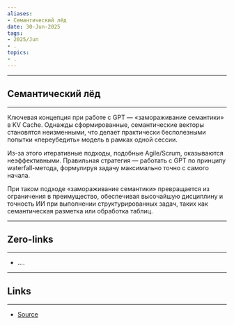 ```yaml
---
aliases: 
- Семантический лёд 
date: 30-Jun-2025
tags:
- 2025/Jun
- .
topics:
- .
---
```

-----
##  Семантический лёд 
-----
Ключевая концепция при работе с GPT — «замораживание семантики» в KV Cache. Однажды сформированные, семантические векторы становятся неизменными, что делает практически бесполезными попытки «переубедить» модель в рамках одной сессии.

Из-за этого итеративные подходы, подобные Agile/Scrum, оказываются неэффективными. Правильная стратегия — работать с GPT по принципу waterfall-метода, формулируя задачу максимально точно с самого начала.

При таком подходе «замораживание семантики» превращается из ограничения в преимущество, обеспечивая высочайшую дисциплину и точность ИИ при выполнении структурированных задач, таких как семантическая разметка или обработка таблиц.

---
## Zero-links
---
- ....

---
## Links
---
- [Source](https://t.me/turboproject/1727)